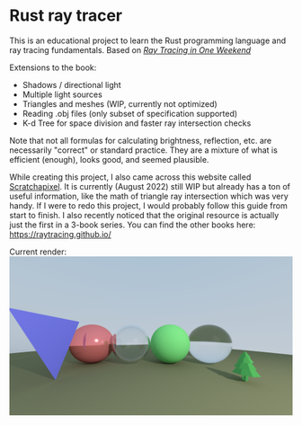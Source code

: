 # Rust ray tracer
This is an educational project to learn the Rust programming language and ray tracing fundamentals.
Based on [_Ray Tracing in One Weekend_](https://raytracing.github.io/books/RayTracingInOneWeekend.html)

Extensions to the book:
- Shadows / directional light
- Multiple light sources
- Triangles and meshes (WIP, currently not optimized)
- Reading .obj files (only subset of specification supported)
- K-d Tree for space division and faster ray intersection checks

Note that not all formulas for calculating brightness, reflection, etc. are necessarily "correct" or standard practice. They are a mixture of what is efficient (enough), looks good, and seemed plausible.

While creating this project, I also came across this website called [Scratchapixel](https://www.scratchapixel). It is currently (August 2022) still WIP but already has a ton of useful information, like the math of triangle ray intersection which was very handy. If I were to redo this project, I would probably follow this guide from start to finish. I also recently noticed that the original resource is actually just the first in a 3-book series. You can find the other books here: https://raytracing.github.io/

Current render:
![current_render](image.png)
